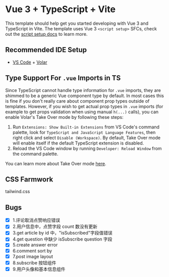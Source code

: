 # Vue 3 + TypeScript + Vite

This template should help get you started developing with Vue 3 and TypeScript in Vite. The template uses Vue 3 `<script setup>` SFCs, check out the [script setup docs](https://v3.vuejs.org/api/sfc-script-setup.html#sfc-script-setup) to learn more.

## Recommended IDE Setup

-   [VS Code](https://code.visualstudio.com/) + [Volar](https://marketplace.visualstudio.com/items?itemName=Vue.volar)

## Type Support For `.vue` Imports in TS

Since TypeScript cannot handle type information for `.vue` imports, they are shimmed to be a generic Vue component type by default. In most cases this is fine if you don't really care about component prop types outside of templates. However, if you wish to get actual prop types in `.vue` imports (for example to get props validation when using manual `h(...)` calls), you can enable Volar's Take Over mode by following these steps:

1. Run `Extensions: Show Built-in Extensions` from VS Code's command palette, look for `TypeScript and JavaScript Language Features`, then right click and select `Disable (Workspace)`. By default, Take Over mode will enable itself if the default TypeScript extension is disabled.
2. Reload the VS Code window by running `Developer: Reload Window` from the command palette.

You can learn more about Take Over mode [here](https://github.com/johnsoncodehk/volar/discussions/471).

## CSS Farmwork

tailwind.css

## Bugs

-   [x] 1.评论取消点赞响应错误
-   [x] 2.用户信息中，点赞字段 count 数没有更新
-   [x] 3.get article by id 中，"isSubscribed"字段值错误
-   [x] 4.get question 中缺少 isSubscribe question 字段
-   [x] 5.create answer error
-   [x] 6.comment sort by
-   [x] 7.post image layout
-   [x] 8.subscribe 按钮组件
-   [x] 9.用户头像和基本信息组件
